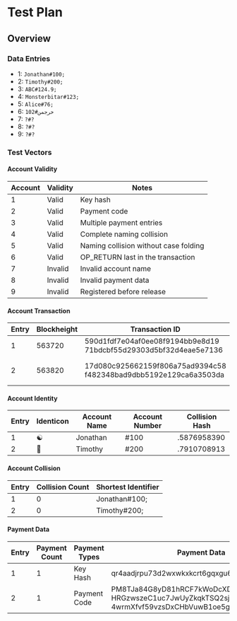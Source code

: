 # Test Plan

## Overview

### Data Entries

* 1: `Jonathan#100;`
* 2: `Timothy#200;`
* 3: `ABC#124.9;`
* 4: `Monsterbitar#123;`
* 5: `Alice#76;`
* 6: `خرجمن#102`
* 7: `?#?`
* 8: `?#?`
* 9: `?#?`

### Test Vectors

#### Account Validity

Account | Validity | Notes
---|---|---
1 | Valid | Key hash
2 | Valid | Payment code
3 | Valid | Multiple payment entries
4 | Valid | Complete naming collision
5 | Valid | Naming collision without case folding
6 | Valid | OP_RETURN last in the transaction
7 | Invalid | Invalid account name
8 | Invalid | Invalid payment data
9 | Invalid | Registered before release

#### Account Transaction

Entry | Blockheight | Transaction ID | Registration HEX
--- | --- | --- | ---
1 | 563720 | 590d1fdf7e04af0ee08f9194bb9e8d19<br/>71bdcbf55d29303d5bf32d4eae5e7136 | 6a 04 01010101 08 4a6f6e617468616e 15 01 <br/> ebdeb6430f3d16a9c6758d6c0d7a400c8e6bbee4
2 | 563820 | 17d080c925662159f806a75ad9394c58<br/>f482348bad9dbb5192e129ca6a3503da | 6a 04 01010101 07 54696d6f746879 4c 51 03 <br/> 01000345765a84a03c288708eb35e53e4cecfd0f113db8968235a4c3887f97dbceada0e20064dab0<br/>909bcad5ecd7388cddf3ae0cc57fa57135418230974002f9504d1e00000000000000000000000000

#### Account Identity

Entry | Identicon | Account Name | Account Number | Collision Hash
--- | --- | --- | --- | ---
1 | ☯ | Jonathan | #100 | .5876958390
2 | 🚀 | Timothy | #200 | .7910708913

#### Account Collision

Entry | Collision Count | Shortest Identifier
--- | --- | ---
1 | 0 | Jonathan#100;
2 | 0 | Timothy#200;

#### Payment Data

Entry | Payment Count | Payment Types | Payment Data
--- | --- | --- | ---
1 | 1 | Key Hash | qr4aadjrpu73d2wxwkxkcrt6gqxgu6a7usxfm96fst
2 | 1 | Payment Code | PM8TJa84G8yD81hRCF7kWoDcXDEgSdYNXWWe26<br/>HRGzwszeC1uc7JwUyZkqkTSQ2sjRXPEqVAST9aN<br/>4wrmXfvf59vzsDxCHbVuwB1oe5gKnR2nfkVvhcc